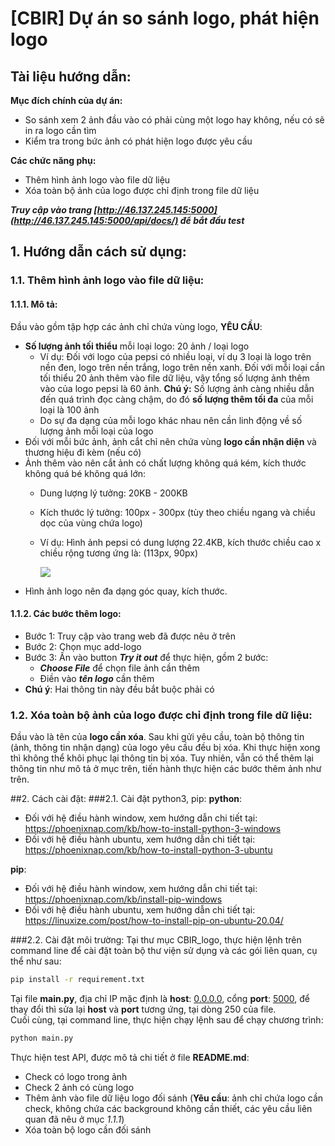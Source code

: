 # [CBIR] Dự án so sánh logo, phát hiện logo

## Tài liệu hướng dẫn:

**Mục đích chính của dự án:**

- So sánh xem 2 ảnh đầu vào có phải cùng một logo hay không, nếu có sẽ in ra logo cần tìm
- Kiểm tra trong bức ảnh có phát hiện logo được yêu cầu

**Các chức năng phụ:**

- Thêm hình ảnh logo vào file dữ liệu
- Xóa toàn bộ ảnh của logo được chỉ định trong file dữ liệu

**_Truy cập vào trang [http://46.137.245.145:5000](http://46.137.245.145:5000/api/docs/) để bắt đầu test_**
## 1. Hướng dẫn cách sử dụng:

### 1.1. Thêm hình ảnh logo vào file dữ liệu:

#### 1.1.1. Mô tả:

Đầu vào gồm tập hợp các ảnh chỉ chứa vùng logo, **YÊU CẦU**:

- **Số lượng ảnh tối thiểu** mỗi loại logo: 20 ảnh / loại logo
    - Ví dụ: Đối với logo của pepsi có nhiều loại, ví dụ 3 loại là logo trên nền đen, logo trên nền trắng, logo trên nền
      xanh. Đối với mỗi loại cần tối thiểu 20 ảnh thêm vào file dữ liệu, vậy tổng số lượng ảnh thêm vào của logo pepsi
      là 60 ảnh.
      **Chú ý:** Số lượng ảnh càng nhiều dẫn đến quá trình đọc càng chậm, do đó **số lượng thêm tối đa** của mỗi loại là
      100 ảnh
    - Do sự đa dạng của mỗi logo khác nhau nên cần linh động về số lượng ảnh mỗi loại của logo
- Đối với mỗi bức ảnh, ảnh cắt chỉ nên chứa vùng **logo cần nhận diện** và thương hiệu đi kèm (nếu có)
- Ảnh thêm vào nên cắt ảnh có chất lượng không quá kém, kích thước không quá bé không quá lớn:
    - Dung lượng lý tưởng: 20KB - 200KB
    - Kích thước lý tưởng: 100px - 300px (tùy theo chiều ngang và chiều dọc của vùng chứa logo)
    - Ví dụ: Hình ảnh pepsi có dung lượng 22.4KB, kích thước chiều cao x chiều rộng tương ứng là: (113px, 90px)

      ![](./pepsilogo.jpg)
- Hình ảnh logo nên đa dạng góc quay, kích thước.

#### 1.1.2. Các bước thêm logo:
- Bước 1: Truy cập vào trang web đã được nêu ở trên
- Bước 2: Chọn mục add-logo
- Bước 3: Ấn vào button **_Try it out_** để thực hiện, gồm 2 bước:
  - **_Choose File_** để chọn file ảnh cần thêm
  - Điền vào **_tên logo_** cần thêm
- **Chú ý**: Hai thông tin này đều bắt buộc phải có

### 1.2. Xóa toàn bộ ảnh của logo được chỉ định trong file dữ liệu:

Đầu vào là tên của **logo cần xóa**. Sau khi gửi yêu cầu, toàn bộ thông tin (ảnh, thông tin nhận dạng) của logo yêu cầu
đều bị xóa. Khi thực hiện xong thì không thể khôi phục lại thông tin bị xóa. Tuy nhiên, vẫn có thể thêm lại thông tin
như mô tả ở mục trên, tiến hành thực hiện các bước thêm ảnh như trên.

##2. Cách cài đặt:
###2.1. Cài đặt python3, pip:
**python**:
- Đối với hệ điều hành window, xem hướng dẫn chi tiết tại: https://phoenixnap.com/kb/how-to-install-python-3-windows
- Đối với hệ điều hành ubuntu, xem hướng dẫn chi tiết tại: https://phoenixnap.com/kb/how-to-install-python-3-ubuntu <br>

**pip**:
- Đối với hệ điều hành window, xem hướng dẫn chi tiết tại: https://phoenixnap.com/kb/install-pip-windows
- Đối với hệ điều hành ubuntu, xem hướng dẫn chi tiết tại: https://linuxize.com/post/how-to-install-pip-on-ubuntu-20.04/

###2.2. Cài đặt môi trường:
Tại thư mục CBIR_logo, thực hiện lệnh trên command line để cài đặt toàn bộ thư viện sử dụng và các gói liên quan, cụ thể như sau:
```bash
pip install -r requirement.txt
```
Tại file **main.py**, địa chỉ IP mặc định là **host**: [ 0.0.0.0](localhost), cổng **port**: [5000](), để thay đổi thì sửa lại **host** và **port** tương ứng, tại dòng 250 của file.<br>
Cuối cùng, tại command line, thực hiện chạy lệnh sau để chạy chương trình:
```bash
python main.py
```
Thực hiện test API, được mô tả chi tiết ở file **README.md**:
- Check có logo trong ảnh
- Check 2 ảnh có cùng logo 
- Thêm ảnh vào file dữ liệu logo đối sánh (**Yêu cầu**: ảnh chỉ chứa logo cần check, không chứa các background không cần thiết, các yêu cầu liên quan đã nêu ở mục _1.1.1_)
- Xóa toàn bộ logo cần đối sánh

